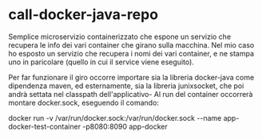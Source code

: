# call-docker-java-repo

Semplice microservizio containerizzato che espone un servizio che recupera le info dei vari container che girano sulla macchina.
Nel mio caso ho esposto un servizio che recupera i nomi dei vari container, e ne stampa uno in paricolare (quello in cui il service viene eseguito).

Per far funzionare il giro occorre importare sia la libreria docker-java come dipendenza maven, ed esternamente, sia la libreria junixsocket, che poi andrà settata 
nel classpath dell'applicativo- Al run del container occorrerà montare  docker.sock, eseguendo il comando:

docker run -v /var/run/docker.sock:/var/run/docker.sock --name app-docker-test-container -p8080:8090 app-docker


